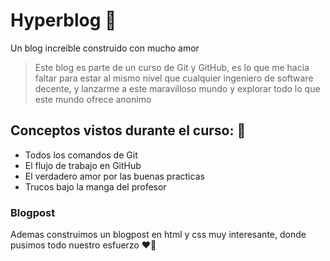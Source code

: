 # Hyperblog 📱
Un blog increible construido con mucho amor
> Este blog es parte de un curso de Git y GitHub, es lo que me hacia faltar para estar al mismo nivel que cualquier ingeniero de software decente, y lanzarme a este maravilloso mundo y explorar todo lo que este mundo ofrece
> anonimo

## Conceptos vistos durante el curso: 💙
* Todos los comandos de Git
* El flujo de trabajo en GitHub
* El verdadero amor por las buenas practicas
* Trucos bajo la manga del profesor

### Blogpost
Ademas construimos un blogpost en html y css muy interesante, donde pusimos todo nuestro esfuerzo ❤️‍🔥
